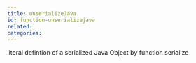 ```yaml
---
title: unserializeJava
id: function-unserializejava
related:
categories:
---
```


literal defintion of a serialized Java Object by function serialize